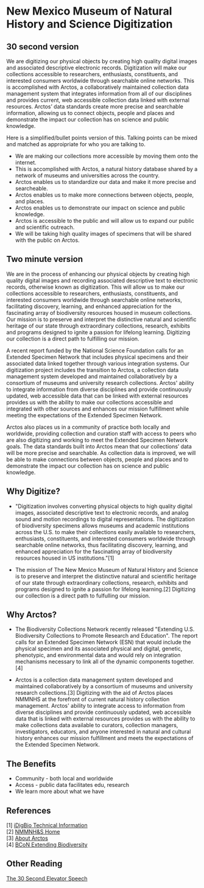 # New Mexico Museum of Natural History and Science Digitization

## 30 second version

We are digitizing our physical objects by creating high quality digital images and associated descriptive electronic records. Digitization will make our collections accessible to researchers, enthusiasts, constituents, and interested consumers worldwide through searchable online networks. This is accomplished with Arctos, a collaboratively maintained collection data management system that integrates information from all of our disciplines and provides current, web accessible collection data linked with external resources. Arctos’ data standards create more precise and searchable information, allowing us to connect objects, people and places and demonstrate the impact our collection has on science and public knowledge. 

Here is a simplified/bullet points version of this. Talking points can be mixed and matched as approipriate for who you are talking to.

- We are making our collections more accessible by moving them onto the internet.
- This is accomplished with Arctos, a natural history database shared by a network of museums and universities across the country.
- Arctos enables us to standardize our data and make it more precise and searcheable.
- Arctos enables us to make more connections between objects, people, and places.
- Arctos enables us to demonstrate our impact on science and public knowledge.
- Arctos is accessible to the public and will allow us to expand our public and scientific outreach.
- We will be taking high quality images of specimens that will be shared with the public on Arctos.

## Two minute version

We are in the process of enhancing our physical objects by creating high quality digital images and recording associated descriptive text to electronic records, otherwise known as digitization. This will allow us to make our collections accessible to researchers, enthusiasts, constituents, and interested consumers worldwide through searchable online networks, facilitating discovery, learning, and enhanced appreciation for the fascinating array of biodiversity resources housed in museum collections. Our mission is to preserve and interpret the distinctive natural and scientific heritage of our state through extraordinary collections, research, exhibits and programs designed to ignite a passion for lifelong learning.  Digitizing our collection is a direct path to fulfilling our mission. 

A recent report funded by the National Science Foundation calls for an Extended Specimen Network  that includes physical specimens and their associated data linked together through various integration systems. Our digitization project includes the transition to Arctos, a collection data management system developed and maintained collaboratively by a consortium of museums and university research collections. Arctos' ability to integrate information from diverse disciplines and provide continuously updated, web accessible data that can be linked with external resources provides us with the ability to make our collections accessible and integrated with other sources and enhances our mission fulfillment while meeting the expectations of the Extended Specimen Network. 

Arctos also places us in a community of practice both locally and worldwide, providing collection and curation staff with access to peers who are also digitizing and working to meet the Extended Specimen Network goals. The data standards built into Arctos mean that our collections’ data will be more precise and searchable. As collection data is improved, we will be able to make connections between objects, people and places and to demonstrate the impact our collection has on science and public knowledge. 

## Why Digitize?

 - "Digitization involves converting physical objects to high quality digital images, associated descriptive text to electronic records, and analog sound and motion recordings to digital representations. The digitization of biodiversity specimens allows museums and academic institutions across the U.S. to make their collections easily available to researchers, enthusiasts, constituents, and interested consumers worldwide through searchable online networks, thus facilitating discovery, learning, and enhanced appreciation for the fascinating array of biodiversity resources housed in US institutions."[1] 
 
 - The mission of The New Mexico Museum of Natural History and Science is to preserve and interpret the distinctive natural and scientific heritage of our state through extraordinary collections, research, exhibits and programs designed to ignite a passion for lifelong learning.[2] Digitizing our collection is a direct path to fulfulling our mission. 
 
## Why Arctos?

 - The Biodiversity Collections Network recently released "Extending U.S. Biodiversity Collections to Promote Research and Education". The report calls for an Extended Specimen Network (ESN) that would include the physical specimen and its associated physical and digital, genetic, phenotypic, and environmental data and would rely on integration  mechanisms  necessary  to  link  all  of  the  dynamic  components  together.[4]

- Arctos is a collection data management system developed and maintained collaboratively by a consortium of museums and university research collections.[3] Digitizing with the aid of Arctos places NMMNHS at the forefront of current natural history collection management. Arctos' ability to integrate access to information from diverse disciplines and provide continuously updated, web accessible data that is linked with external resources provides us with the ability to make collections data available to curators, collection managers, investigators, educators, and anyone interested in natural and cultural history enhances our mission fulfillment and meets the expectations of the Extended Specimen Network.

## The Benefits

 - Community - both local and worldwide
 - Access - public data facilitates edu, research
 - We learn more about what we have


## References
[1] <a href="https://www.idigbio.org/technical-info">iDigBio Technical Information</a>  
[2] <a href="http://www.nmnaturalhistory.org/">NMMNH&S Home</a>  
[3] <a href="https://arctosdb.org/about/">About Arctos</a>  
[4] <a href="https://bcon.aibs.org/2019/04/04/bcon-report-extending-u-s-biodiversity-collections-to-promote-research-and-education/">BCoN Extending Biodiversity</a> 

## Other Reading
<a href="http://sfp.ucdavis.edu/files/163926.pdf">The 30 Second Elevator Speech</a>
